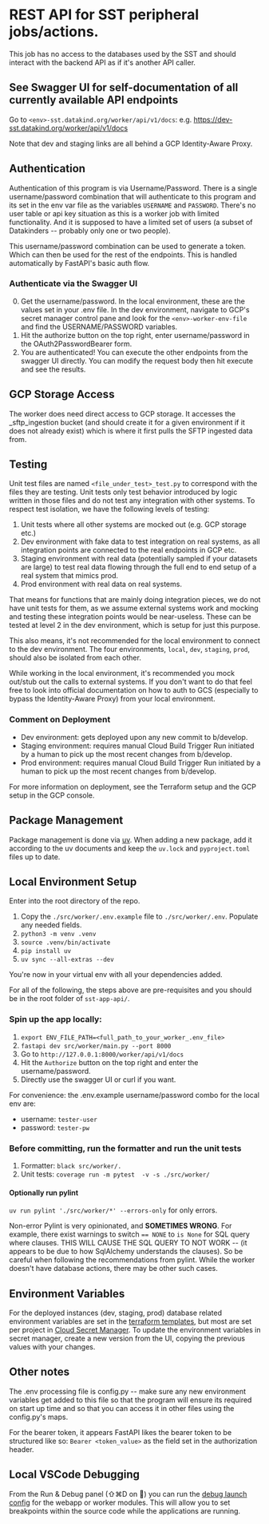# REST API for SST peripheral jobs/actions.

This job has no access to the databases used by the SST and should interact with the backend API as if it's another API caller.

## See Swagger UI for self-documentation of all currently available API endpoints

Go to `<env>-sst.datakind.org/worker/api/v1/docs`: e.g. https://dev-sst.datakind.org/worker/api/v1/docs

Note that dev and staging links are all behind a GCP Identity-Aware Proxy.

## Authentication

Authentication of this program is via Username/Password. There is a single username/password combination that will authenticate to this program and its set in the env var file as the variables `USERNAME` and `PASSWORD`. There's no user table or api key situation as this is a worker job with limited functionality. And it is supposed to have a limited set of users (a subset of Datakinders -- probably only one or two people).

This username/password combination can be used to generate a token. Which can then be used for the rest of the endpoints. This is handled automatically by FastAPI's basic auth flow.

### Authenticate via the Swagger UI

0. Get the username/password. In the local environment, these are the values set in your .env file. In the dev environment, navigate to GCP's secret manager control pane and look for the `<env>-worker-env-file` and find the USERNAME/PASSWORD variables.
1. Hit the authorize button on the top right, enter username/password in the OAuth2PasswordBearer form.
2. You are authenticated! You can execute the other endpoints from the swagger UI directly. You can modify the request body then hit execute and see the results.

## GCP Storage Access

The worker does need direct access to GCP storage. It accesses the <env>_sftp_ingestion bucket (and should create it for a given environment if it does not already exist) which is where it first pulls the SFTP ingested data from.

## Testing

Unit test files are named `<file_under_test>_test.py` to correspond with the files they are testing. Unit tests only test behavior introduced by logic written in those files and do not test any integration with other systems. To respect test isolation, we have the following levels of testing:

1. Unit tests where all other systems are mocked out (e.g. GCP storage etc.)
2. Dev environment with fake data to test integration on real systems, as all integration points are connected to the real endpoints in GCP etc.
3. Staging environment with real data (potentially sampled if your datasets are large) to test real data flowing through the full end to end setup of a real system that mimics prod.
4. Prod environment with real data on real systems.

That means for functions that are mainly doing integration pieces, we do not have unit tests for them, as we assume external systems work and mocking and testing these integration points would be near-useless. These can be tested at level 2 in the dev environment, which is setup for just this purpose.

This also means, it's not recommended for the local environment to connect to the dev environment. The four environments, `local`, `dev`, `staging`, `prod`, should also be isolated from each other.

While working in the local environment, it's recommended you mock out/stub out the calls to external systems. If you don't want to do that feel free to look into official documentation on how to auth to GCS (especially to bypass the Identity-Aware Proxy) from your local environment.

### Comment on Deployment

* Dev environment: gets deployed upon any new commit to b/develop.
* Staging environment: requires manual Cloud Build Trigger Run initiated by a human to pick up the most recent changes from b/develop.
* Prod environment: requires manual Cloud Build Trigger Run initiated by a human to pick up the most recent changes from b/develop.

For more information on deployment, see the Terraform setup and the GCP setup in the GCP console.

## Package Management

Package management is done via [uv](https://docs.astral.sh/uv/). When adding a new package, add it according to the uv documents and keep the `uv.lock` and `pyproject.toml` files up to date.

## Local Environment Setup

Enter into the root directory of the repo.

1. Copy the `./src/worker/.env.example` file to `./src/worker/.env`. Populate any needed fields.
1. `python3 -m venv .venv`
1. `source .venv/bin/activate`
1. `pip install uv`
1. `uv sync --all-extras --dev`

You're now in your virtual env with all your dependencies added.

For all of the following, the steps above are pre-requisites and you should be in the root folder of `sst-app-api/`.

### Spin up the app locally:

1. `export ENV_FILE_PATH=<full_path_to_your_worker_.env_file>` 
1. `fastapi dev src/worker/main.py --port 8000`
1. Go to `http://127.0.0.1:8000/worker/api/v1/docs`
1. Hit the `Authorize` button on the top right and enter the username/password.
1. Directly use the swagger UI or curl if you want.

For convenience: the .env.example username/password combo for the local env are:
* username: `tester-user`
* password: `tester-pw`

### Before committing, run the formatter and run the unit tests

1. Formatter: `black src/worker/.`
1. Unit tests: `coverage run -m pytest  -v -s ./src/worker/`

#### Optionally run pylint

`uv run pylint './src/worker/*' --errors-only` for only errors.

Non-error Pylint is very opinionated, and **SOMETIMES WRONG**. For example, there exist warnings to switch `== NONE` to `is None` for SQL query where clauses. THIS WILL CAUSE THE SQL QUERY TO NOT WORK -- (it appears to be due to how SqlAlchemy understands the clauses). So be careful when following the recommendations from pylint. While the worker doesn't have database actions, there may be other such cases.

## Environment Variables

For the deployed instances (dev, staging, prod) database related environment variables are set in the [terraform templates](../../terraform/modules/service/main.tf#L39), 
but most are set per project in [Cloud Secret Manager](https://console.cloud.google.com/security/secret-manager/secret/dev-worker-env-file/versions?project=dev-sst-02). To update the environment
variables in secret manager, create a new version from the UI, copying the previous values with
your changes.

## Other notes

The .env processing file is config.py -- make sure any new environment variables get added to this file so that the program will ensure its required on start up time and so that you can access it in other files using the config.py's maps.

For the bearer token, it appears FastAPI likes the bearer token to be structured like so: `Bearer <token_value>` as the field set in the authorization header.

## Local VSCode Debugging

From the Run & Debug panel (⇧⌘D on 🍎) you can run the [debug launch config](../../.vscode/launch.json) for the webapp or worker modules. This will allow you to set breakpoints within the source code while the applications are running.

